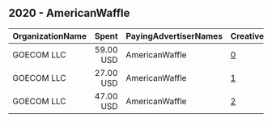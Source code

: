 ## 2020 - AmericanWaffle 
|OrganizationName|Spent|PayingAdvertiserNames|CreativeUrls|Impressions|Genders|AgeBrackets|CountryCodes|BillingAddresses|CandidateBallotInformation|
|:---|---:|:---|:---|---:|:---|:---|:---|:---|:---|
|GOECOM LLC|59.00 USD|AmericanWaffle|[0](https://www.snap.com/political-ads/asset/1f18b7c14f4810221edc30eb51bc8886c36b6296c2a3b5d6fedaaf9daadc6c3a?mediaType=mp4)|9,197||18+|united states|US||
|GOECOM LLC|27.00 USD|AmericanWaffle|[1](https://www.snap.com/political-ads/asset/1f18b7c14f4810221edc30eb51bc8886c36b6296c2a3b5d6fedaaf9daadc6c3a?mediaType=mp4)|5,600||18+|united states|US||
|GOECOM LLC|47.00 USD|AmericanWaffle|[2](https://www.snap.com/political-ads/asset/1f18b7c14f4810221edc30eb51bc8886c36b6296c2a3b5d6fedaaf9daadc6c3a?mediaType=mp4)|4,049||18+|united states|US||
